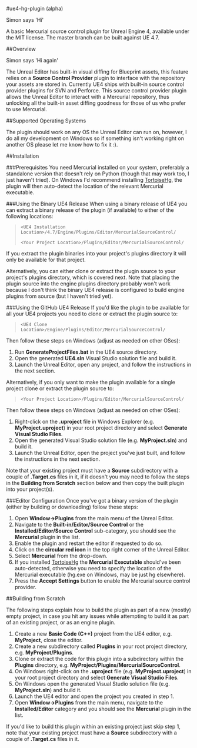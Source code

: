#ue4-hg-plugin (alpha)

Simon says 'Hi' 

A basic Mercurial source control plugin for Unreal Engine 4, available under the MIT license.
The master branch can be built against UE 4.7.

##Overview

Simon says 'Hi again'

The Unreal Editor has built-in visual diffing for Blueprint assets, this feature relies on a **Source Control Provider** plugin to interface with the repository your assets are stored in. Currently UE4 ships with built-in source control provider plugins for SVN and Perforce. This source control provider plugin allows the Unreal Editor to interact with a Mercurial repository, thus unlocking all the built-in asset diffing goodness for those of us who prefer to use Mercurial.

##Supported Operating Systems

The plugin should work on any OS the Unreal Editor can run on, however, I do all my development on Windows so if something isn't working right on another OS please let me know how to fix it :).

##Installation

###Prerequisites
You need Mercurial installed on your system, preferably a standalone version that doesn't rely on Python (though that may work too, I just haven't tried). On Windows I'd recommend installing [TortoiseHg](http://tortoisehg.bitbucket.org/), the plugin will then auto-detect the location of the relevant Mercurial executable. 

###Using the Binary UE4 Release
When using a binary release of UE4 you can extract a binary release of the plugin (if available) to either of the following locations:
>```<UE4 Installation Location>/4.7/Engine/Plugins/Editor/MercurialSourceControl/```
>
>```<Your Project Location>/Plugins/Editor/MercurialSourceControl/```

If you extract the plugin binaries into your project's plugins directory it will only be available for that project.

Alternatively, you can either clone or extract the plugin source to your project's plugins directory, which is covered next. Note that placing the plugin source into the engine plugins directory probably won't work because I don't think the binary UE4 release is configured to build engine plugins from source (but I haven't tried yet).

###Using the GitHub UE4 Release
If you'd like the plugin to be available for all your UE4 projects you need to clone or extract the plugin source to:
>```<UE4 Clone Location>/Engine/Plugins/Editor/MercurialSourceControl/```

Then follow these steps on Windows (adjust as needed on other OSes):

1. Run **GenerateProjectFiles.bat** in the UE4 source directory.
2. Open the generated **UE4.sln** Visual Studio solution file and build it.
3. Launch the Unreal Editor, open any project, and follow the instructions in the next section.

Alternatively, if you only want to make the plugin available for a single project clone or extract the plugin source to:

>```<Your Project Location>/Plugins/Editor/MercurialSourceControl/```

Then follow these steps on Windows (adjust as needed on other OSes):

1. Right-click on the **.uproject** file in Windows Explorer (e.g. **MyProject.uproject**) in your root project directory and select **Generate Visual Studio Files**.
2. Open the generated Visual Studio solution file (e.g. **MyProject.sln**) and build it.
3. Launch the Unreal Editor, open the project you've just built, and follow the instructions in the next section.

Note that your existing project must have a **Source** subdirectory with a couple of **.Target.cs** files in it, if it doesn't you may need to follow the steps in the **Building from Scratch** section below and then copy the built plugin into your project(s).

###Editor Configuration
Once you've got a binary version of the plugin (either by building or downloading) follow these steps:

1. Open **Window->Plugins** from the main menu of the Unreal Editor.
2. Navigate to the **Built-in/Editor/Source Control** or the **Installed/Editor/Source Control** sub-category, you should see the **Mercurial** plugin in the list.
3. Enable the plugin and restart the editor if requested to do so.
4. Click on the **circular red icon** in the top right corner of the Unreal Editor.
5. Select **Mercurial** from the drop-down.
6. If you installed [TortoiseHg](http://tortoisehg.bitbucket.org/) the **Mercurial Executable** should've been auto-detected, otherwise you need to specify the location of the Mercurial executable (hg.exe on Windows, may be just hg elsewhere).
7. Press the **Accept Settings** button to enable the Mercurial source control provider. 

##Building from Scratch

The following steps explain how to build the plugin as part of a new (mostly) empty project, in case you hit any issues while attempting to build it as part of an existing project, or as an engine plugin. 

1. Create a new **Basic Code (C++)** project from the UE4 editor, e.g. **MyProject**, close the editor.
2. Create a new subdirectory called **Plugins** in your root project directory, e.g. **MyProject/Plugins**.
3. Clone or extract the code for this plugin into a subdirectory within the **Plugins** directory, e.g. **MyProject/Plugins/MercurialSourceControl**.
4. On Windows right-click on the **.uproject** file (e.g. **MyProject.uproject**) in your root project directory and select **Generate Visual Studio Files**.
5. On Windows open the generated Visual Studio solution file (e.g. **MyProject.sln**) and build it.
6. Launch the UE4 editor and open the project you created in step 1.
7. Open **Window->Plugins** from the main menu, navigate to the **Installed/Editor** category and you should see the **Mercurial** plugin in the list.

If you'd like to build this plugin within an existing project just skip step 1, note that your existing project must have a **Source** subdirectory with a couple of **.Target.cs** files in it.
